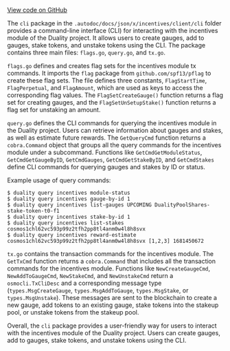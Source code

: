 [View code on GitHub](https://github.com/duality-labs/duality/utodoc/docs/json/x/incentives/client/cli)

The `cli` package in the `.autodoc/docs/json/x/incentives/client/cli` folder provides a command-line interface (CLI) for interacting with the incentives module of the Duality project. It allows users to create gauges, add to gauges, stake tokens, and unstake tokens using the CLI. The package contains three main files: `flags.go`, `query.go`, and `tx.go`.

`flags.go` defines and creates flag sets for the incentives module tx commands. It imports the `flag` package from `github.com/spf13/pflag` to create these flag sets. The file defines three constants, `FlagStartTime`, `FlagPerpetual`, and `FlagAmount`, which are used as keys to access the corresponding flag values. The `FlagSetCreateGauge()` function returns a flag set for creating gauges, and the `FlagSetUnSetupStake()` function returns a flag set for unstaking an amount.

`query.go` defines the CLI commands for querying the incentives module in the Duality project. Users can retrieve information about gauges and stakes, as well as estimate future rewards. The `GetQueryCmd` function returns a `cobra.Command` object that groups all the query commands for the incentives module under a subcommand. Functions like `GetCmdGetModuleStatus`, `GetCmdGetGaugeByID`, `GetCmdGauges`, `GetCmdGetStakeByID`, and `GetCmdStakes` define CLI commands for querying gauges and stakes by ID or status.

Example usage of query commands:

```
$ duality query incentives module-status
$ duality query incentives gauge-by-id 1
$ duality query incentives list-gauges UPCOMING DualityPoolShares-stake-token-t0-f1
$ duality query incentives stake-by-id 1
$ duality query incentives list-stakes cosmos1chl62vc593p99z2tfh2pp8tl4anm0w4l8h8svx
$ duality query incentives reward-estimate cosmos1chl62vc593p99z2tfh2pp8tl4anm0w4l8h8svx [1,2,3] 1681450672
```

`tx.go` contains the transaction commands for the incentives module. The `GetTxCmd` function returns a `cobra.Command` that includes all the transaction commands for the incentives module. Functions like `NewCreateGaugeCmd`, `NewAddToGaugeCmd`, `NewStakeCmd`, and `NewUnstakeCmd` return a `osmocli.TxCliDesc` and a corresponding message type (`types.MsgCreateGauge`, `types.MsgAddToGauge`, `types.MsgStake`, or `types.MsgUnstake`). These messages are sent to the blockchain to create a new gauge, add tokens to an existing gauge, stake tokens into the stakeup pool, or unstake tokens from the stakeup pool.

Overall, the `cli` package provides a user-friendly way for users to interact with the incentives module of the Duality project. Users can create gauges, add to gauges, stake tokens, and unstake tokens using the CLI.
